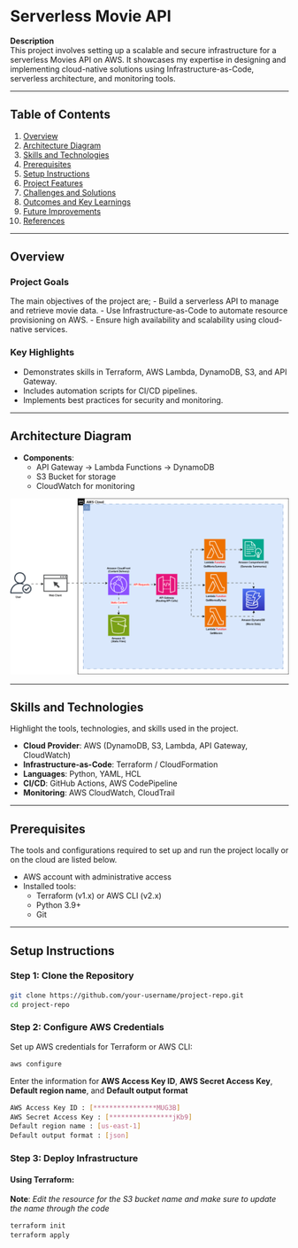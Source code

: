 # **Serverless Movie API**

**Description**  
This project involves setting up a scalable and secure infrastructure for a serverless Movies API on AWS. It showcases my expertise in designing and implementing cloud-native solutions using Infrastructure-as-Code, serverless architecture, and monitoring tools.

---

## **Table of Contents**

1. [Overview](#overview)
2. [Architecture Diagram](#architecture-diagram)
3. [Skills and Technologies](#skills-and-technologies)
4. [Prerequisites](#prerequisites)
5. [Setup Instructions](#setup-instructions)
6. [Project Features](#project-features)
7. [Challenges and Solutions](#challenges-and-solutions)
8. [Outcomes and Key Learnings](#outcomes-and-key-learnings)
9. [Future Improvements](#future-improvements)
10. [References](#references)

---
## **Overview**

### **Project Goals**

The main objectives of the project are;
    - Build a serverless API to manage and retrieve movie data.
    - Use Infrastructure-as-Code to automate resource provisioning on AWS.
    - Ensure high availability and scalability using cloud-native services.

### **Key Highlights**

- Demonstrates skills in Terraform, AWS Lambda, DynamoDB, S3, and API Gateway.
- Includes automation scripts for CI/CD pipelines.
- Implements best practices for security and monitoring.

---

## **Architecture Diagram**

- **Components**:
    - API Gateway → Lambda Functions → DynamoDB
    - S3 Bucket for storage
    - CloudWatch for monitoring

![Architecture Diagram](../phase-2_severless-movies-api/architecture-diagram/architecture_serverless-movie.drawio.png)

---

## **Skills and Technologies**

Highlight the tools, technologies, and skills used in the project.

- **Cloud Provider**: AWS (DynamoDB, S3, Lambda, API Gateway, CloudWatch)
- **Infrastructure-as-Code**: Terraform / CloudFormation
- **Languages**: Python, YAML, HCL
- **CI/CD**: GitHub Actions, AWS CodePipeline
- **Monitoring**: AWS CloudWatch, CloudTrail

---
## **Prerequisites**

The tools and configurations required to set up and run the project locally or on the cloud are listed below.

- AWS account with administrative access
- Installed tools:
    - Terraform (v1.x) or AWS CLI (v2.x)
    - Python 3.9+
    - Git

---

## **Setup Instructions**

### **Step 1: Clone the Repository**

```bash
git clone https://github.com/your-username/project-repo.git
cd project-repo
```

### **Step 2: Configure AWS Credentials**

Set up AWS credentials for Terraform or AWS CLI:

```bash
aws configure
```
Enter the information for **AWS Access Key ID**, **AWS Secret Access Key**, **Default region name**, and **Default output format**

```bash
AWS Access Key ID : [****************MUG3B]
AWS Secret Access Key : [****************jKb9]
Default region name : [us-east-1]
Default output format : [json]
```

### **Step 3: Deploy Infrastructure**

#### **Using Terraform**:

**Note**: *Edit the resource for the S3 bucket name and make sure to update the name through the code*

```bash
terraform init
terraform apply
```


